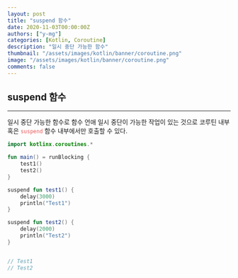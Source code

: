 ```yaml
---
layout: post
title: "suspend 함수"
date: 2020-11-03T00:00:00Z
authors: ["y-mg"]
categories: [Kotlin, Coroutine]
description: "일시 중단 가능한 함수"
thumbnail: "/assets/images/kotlin/banner/coroutine.png"
image: "/assets/images/kotlin/banner/coroutine.png"
comments: false
---
```


## suspend 함수
***
일시 중단 가능한 함수로 함수 언애 일시 중단이 가능한 작업이 있는 것으로 코루틴 내부 혹은 <code style="color: #eb5657;">suspend</code> 함수 내부에서만 호출할 수 있다.
<br/>

```kotlin
import kotlinx.coroutines.*

fun main() = runBlocking {
    test1()
    test2()
}

suspend fun test1() {
    delay(3000)
    println("Test1")
}

suspend fun test2() {
    delay(2000)
    println("Test2")
}


// Test1
// Test2
```